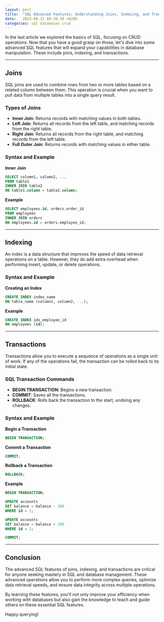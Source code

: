 ```yaml
---
layout: post
title:  "SQL Advanced Features: Understanding Joins, Indexing, and Transactions"
date:   2023-08-31 08:30:30 +0200
categories: sql databases crud
---
```


In the last article we explored the basics of SQL, focusing on CRUD operations. Now that you have a good grasp on those, let's dive into some advanced SQL features that will expand your capabilities in database manipulation. These include joins, indexing, and transactions.

---

## Joins

SQL joins are used to combine rows from two or more tables based on a related column between them. This operation is crucial when you want to pull data from multiple tables into a single query result.

### Types of Joins

- **Inner Join**: Returns records with matching values in both tables.
- **Left Join**: Returns all records from the left table, and matching records from the right table.
- **Right Join**: Returns all records from the right table, and matching records from the left table.
- **Full Outer Join**: Returns records with matching values in either table.

### Syntax and Example

**Inner Join**

```sql
SELECT column1, column2, ...
FROM table1
INNER JOIN table2
ON table1.column = table2.column;
```

**Example**

```sql
SELECT employees.id, orders.order_id
FROM employees
INNER JOIN orders
ON employees.id = orders.employee_id;
```

---

## Indexing

An index is a data structure that improves the speed of data retrieval operations on a table. However, they do add extra overhead when performing insert, update, or delete operations.

### Syntax and Example

**Creating an Index**

```sql
CREATE INDEX index_name
ON table_name (column1, column2, ...);
```

**Example**

```sql
CREATE INDEX idx_employee_id
ON employees (id);
```

---

## Transactions

Transactions allow you to execute a sequence of operations as a single unit of work. If any of the operations fail, the transaction can be rolled back to its initial state.

### SQL Transaction Commands

- **BEGIN TRANSACTION**: Begins a new transaction.
- **COMMIT**: Saves all the transactions.
- **ROLLBACK**: Rolls back the transaction to the start, undoing any changes.

### Syntax and Example

**Begin a Transaction**

```sql
BEGIN TRANSACTION;
```

**Commit a Transaction**

```sql
COMMIT;
```

**Rollback a Transaction**

```sql
ROLLBACK;
```

**Example**

```sql
BEGIN TRANSACTION;

UPDATE accounts
SET balance = balance - 100
WHERE id = 1;

UPDATE accounts
SET balance = balance + 100
WHERE id = 2;

COMMIT;
```

---

## Conclusion

The advanced SQL features of joins, indexing, and transactions are critical for anyone seeking mastery in SQL and database management. These advanced operations allow you to perform more complex queries, optimize data retrieval speeds, and ensure data integrity across multiple operations.

By learning these features, you'll not only improve your efficiency when working with databases but also gain the knowledge to teach and guide others on these essential SQL features.

Happy querying!

<!-- Google tag (gtag.js) -->
<script async src="https://www.googletagmanager.com/gtag/js?id=G-LP19XK152R"></script>
<script>
  window.dataLayer = window.dataLayer || [];
  function gtag(){dataLayer.push(arguments);}
  gtag('js', new Date());
  gtag('config', 'G-LP19XK152R');
</script>
